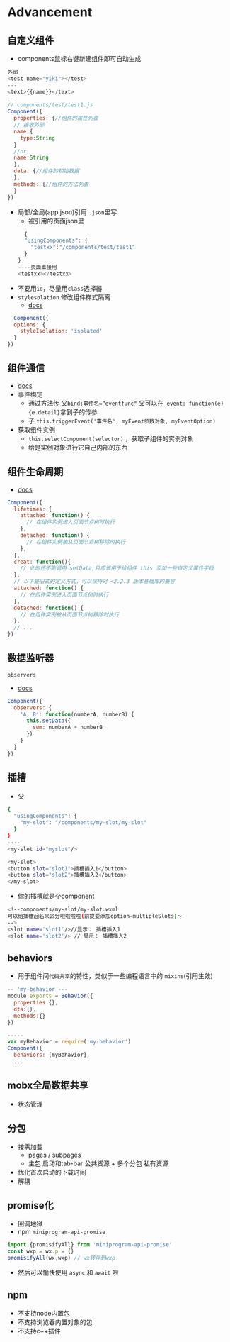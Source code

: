 # Advancement 

## 自定义组件
- components鼠标右键新建组件即可自动生成
``` js
外部
<test name="yiki"></test>
---
<text>{{name}}</text>
---
// components/test/test1.js
Component({
  properties: {//组件的属性列表
  // 接收外部
  name:{
    type:String
  }
  //or
  name:String
  },
  data: {//组件的初始数据
  },
  methods: {//组件的方法列表
  }
})
```
- 局部/全局(app.json)引用 `.json`里写
  - 被引用的页面json里
  ``` js
    {
    "usingComponents": {
      "testxx":"/components/test/test1" 
    }
  }
  ----页面直接用
  <testxx></testxx>
  ```
- 不要用`id`，尽量用`class`选择器
- `stylesolation` 修改组件样式隔离
  - [docs](https://developers.weixin.qq.com/miniprogram/dev/framework/custom-component/wxml-wxss.html#%E7%BB%84%E4%BB%B6%E6%A0%B7%E5%BC%8F%E9%9A%94%E7%A6%BB)
``` js
  Component({
  options: {
    styleIsolation: 'isolated'
  }
})
```
## 组件通信
- [docs](https://developers.weixin.qq.com/miniprogram/dev/framework/custom-component/events.html)
- 事件绑定
  - 通过方法传 父`bind:事件名=“eventfunc"` 父可以在` event: function(e){e.detail}`拿到子的传参
  - 子 `this.triggerEvent('事件名', myEvent参数对象, myEventOption)`
- 获取组件实例
  - `this.selectComponent(selector)` ，获取子组件的实例对象
  - 给是实例对象进行它自己内部的东西

## 组件生命周期
- [docs](https://developers.weixin.qq.com/miniprogram/dev/framework/custom-component/lifetimes.html)
``` js
Component({
  lifetimes: {
    attached: function() {
      // 在组件实例进入页面节点树时执行
    },
    detached: function() {
      // 在组件实例被从页面节点树移除时执行
    },
  },
  creat: function(){
    // 此时还不能调用 setData,只应该用于给组件 this 添加一些自定义属性字段
  },
  // 以下是旧式的定义方式，可以保持对 <2.2.3 版本基础库的兼容
  attached: function() {
    // 在组件实例进入页面节点树时执行
  },
  detached: function() {
    // 在组件实例被从页面节点树移除时执行
  },
  // ...
})
```
## 数据监听器
`observers`
- [docs](https://developers.weixin.qq.com/miniprogram/dev/framework/custom-component/observer.html)
``` js
Component({
  observers: {
    'A, B': function(numberA, numberB) {
      this.setData({
        sum: numberA + numberB
      })
    }
  }
})
```
## 插槽
- 父
``` bash
{
  "usingComponents": {
    "my-slot": "/components/my-slot/my-slot"
  }
}
----
<my-slot id="myslot"/>

<my-slot>
<button slot="slot1">插槽插入1</button>
<button slot="slot2">插槽插入2</button>
</my-slot>
```
- 你的插槽就是个component
``` bash
<!--components/my-slot/my-slot.wxml
可以给插槽起名来区分啦啦啦啦(前提要添加option-multipleSlots)～
-->
<slot name='slot1'/>//显示： 插槽插入1
<slot name='slot2'/> // 显示： 插槽插入2
```
## behaviors
- 用于组件间`代码共享`的特性，类似于一些编程语言中的 `mixins`(引用生效)
``` js
-- 'my-behavior ---
module.exports = Behavior({
  properties:{},
  dta:{},
  methods:{}
})

-----
var myBehavior = require('my-behavior')
Component({
  behaviors: [myBehavior],
  ...
```

## mobx全局数据共享
- 状态管理

## 分包
- 按需加载
  - pages / subpages
  - 主包 启动和tab-bar 公共资源 + 多个分包 私有资源
- 优化首次启动的下载时间
- 解耦

## promise化
- 回调地狱
- npm `miniprogram-api-promise`
``` js
import {promisifyAll} from 'miniprogram-api-promise'
const wxp = wx.p = {}
promisifyAll(wx,wxp) // wx转存到wxp
```
- 然后可以愉快使用 `async` 和 `await` 啦

## npm
- 不支持node内置包
- 不支持浏览器内置对象的包
- 不支持c++插件